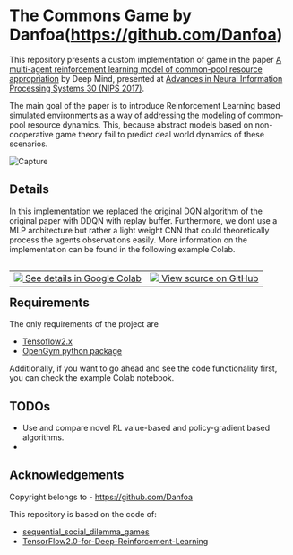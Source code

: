 # The Commons Game by Danfoa(https://github.com/Danfoa)

This repository presents a custom implementation of game in the paper 
[A multi-agent reinforcement learning model of common-pool resource appropriation](http://papers.nips.cc/paper/6955-a-multi-agent-reinforcement-learning-model-of-common-pool-resource-appropriation)
 by Deep Mind, presented at [Advances in Neural Information Processing Systems 30 (NIPS 2017)](http://papers.nips.cc/book/advances-in-neural-information-processing-systems-30-2017).


The main goal of the paper is to introduce Reinforcement Learning based simulated environments as a way of addressing the 
modeling of common-pool resource dynamics. This, because abstract models based on non-cooperative game theory fail to predict 
deal world dynamics of these scenarios.

![Capture](https://user-images.githubusercontent.com/8356912/82810942-f2d86000-9e8f-11ea-9a3f-2f898842713b.PNG)

## Details

In this implementation we replaced the original DQN algorithm of the original paper with DDQN with 
replay buffer. Furthermore, we dont use a MLP architecture but rather a light weight CNN that could theoretically 
process the agents observations easily. More information on the implementation can be found in the following example Colab.

<table class="tfo-notebook-buttons" align="left">
  <td>
    <a target="_blank" href="https://colab.research.google.com/drive/1og_cjNZ9-mii5-ljlFpoAMSDa1iXehJU?usp=sharing">
    <img src="https://www.tensorflow.org/images/colab_logo_32px.png" />
    See details in Google Colab</a>
  </td>
  <td>
    <a target="_blank" href="https://github.com/Danfoa/commons_game">
    <img src="https://www.tensorflow.org/images/GitHub-Mark-32px.png" />
    View source on GitHub</a>
  </td>
</table>

## Requirements

The only requirements of the project are 
*    [Tensoflow2.x](https://www.tensorflow.org/install) 
*    [OpenGym python package](https://gym.openai.com/) 

Additionally, if you want to go ahead and see the code functionality first, you can check the example Colab notebook.

## TODOs

*    Use and compare novel RL value-based and policy-gradient based algorithms. 
*    


## Acknowledgements 
Copyright belongs to - https://github.com/Danfoa

This repository is based on the code of: 

*    [sequential_social_dilemma_games](https://github.com/eugenevinitsky/sequential_social_dilemma_games)
*    [TensorFlow2.0-for-Deep-Reinforcement-Learning](https://github.com/Huixxi/TensorFlow2.0-for-Deep-Reinforcement-Learning)

